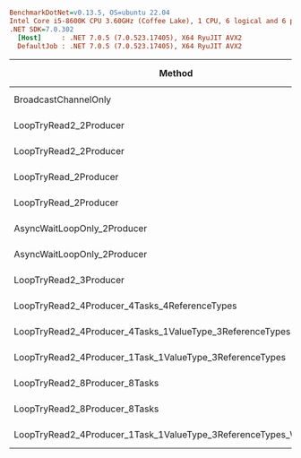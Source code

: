 ``` ini

BenchmarkDotNet=v0.13.5, OS=ubuntu 22.04
Intel Core i5-8600K CPU 3.60GHz (Coffee Lake), 1 CPU, 6 logical and 6 physical cores
.NET SDK=7.0.302
  [Host]     : .NET 7.0.5 (7.0.523.17405), X64 RyuJIT AVX2
  DefaultJob : .NET 7.0.5 (7.0.523.17405), X64 RyuJIT AVX2


```
|                                                             Method | MessageCount | withCancellationToken | Mean [ms] | Error [ms] | StdDev [ms] |      Gen0 |      Gen1 |      Gen2 | Allocated [B] |
|------------------------------------------------------------------- |------------- |---------------------- |----------:|-----------:|------------:|----------:|----------:|----------:|--------------:|
|                                               BroadcastChannelOnly |       100000 |                     ? |  12.32 ms |   0.244 ms |    0.291 ms |  687.5000 |  296.8750 |  140.6250 |     3922639 B |
|                                             LoopTryRead2_2Producer |       100000 |                 False |  15.88 ms |   0.295 ms |    0.316 ms |  812.5000 |  218.7500 |   62.5000 |     4133982 B |
|                                             LoopTryRead2_2Producer |       100000 |                  True |  17.32 ms |   0.345 ms |    0.785 ms |  968.7500 |  281.2500 |   62.5000 |     4945506 B |
|                                              LoopTryRead_2Producer |       100000 |                 False |  18.05 ms |   0.231 ms |    0.204 ms |  968.7500 |  968.7500 |  968.7500 |     7414194 B |
|                                              LoopTryRead_2Producer |       100000 |                  True |  18.82 ms |   0.371 ms |    0.412 ms | 1093.7500 |  906.2500 |  906.2500 |     7814457 B |
|                                        AsyncWaitLoopOnly_2Producer |       100000 |                 False |  27.99 ms |   0.559 ms |    1.204 ms | 1500.0000 |  468.7500 |  250.0000 |     7470840 B |
|                                        AsyncWaitLoopOnly_2Producer |       100000 |                  True |  32.42 ms |   0.645 ms |    1.676 ms | 2200.0000 |  400.0000 |  133.3333 |    11453091 B |
|                                             LoopTryRead2_3Producer |       100000 |                     ? |  38.83 ms |   0.763 ms |    0.937 ms | 1769.2308 |  615.3846 |   76.9231 |     9441872 B |
|                      LoopTryRead2_4Producer_4Tasks_4ReferenceTypes |       100000 |                     ? |  48.98 ms |   0.963 ms |    1.761 ms | 2700.0000 | 1900.0000 |  700.0000 |    15763193 B |
|           LoopTryRead2_4Producer_4Tasks_1ValueType_3ReferenceTypes |       100000 |                     ? |  50.17 ms |   0.999 ms |    1.110 ms | 2454.5455 | 1727.2727 |  636.3636 |    15050027 B |
|            LoopTryRead2_4Producer_1Task_1ValueType_3ReferenceTypes |       100000 |                     ? | 100.43 ms |   0.445 ms |    0.416 ms | 2000.0000 |         - |         - |     9612509 B |
|                                      LoopTryRead2_8Producer_8Tasks |       100000 |                 False | 105.07 ms |   2.072 ms |    1.938 ms | 5200.0000 | 3400.0000 | 1200.0000 |    33028643 B |
|                                      LoopTryRead2_8Producer_8Tasks |       100000 |                  True | 107.09 ms |   2.119 ms |    3.422 ms | 7200.0000 | 3800.0000 | 1200.0000 |    41432386 B |
| LoopTryRead2_4Producer_1Task_1ValueType_3ReferenceTypes_WriteAsync |       100000 |                     ? | 111.58 ms |   0.343 ms |    0.321 ms | 5200.0000 |         - |         - |    24812597 B |
